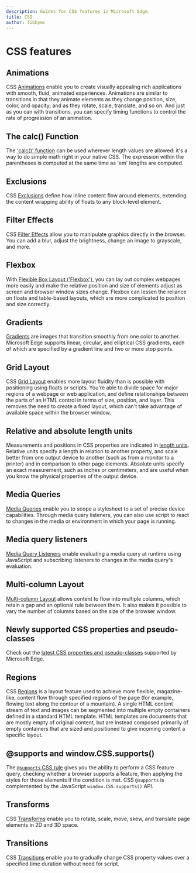 ```yaml
---
description: Guides for CSS features in Microsoft Edge.
title: CSS
author: libbymc
---
```


# CSS features

## Animations
CSS [Animations](./css/animations.md) enable you to create visually appealing rich applications with smooth, fluid, animated experiences. Animations are similar to  transitions  in that they animate elements as they change position, size, color, and opacity; and as they rotate, scale, translate, and so on. And just as you can with transitions, you can specify timing functions to control the rate of progression of an animation.

## The calc() Function
The ['calc()' function](./css/calc-function.md) can be used wherever length values are allowed: it's a way to do simple math right in your native CSS. The expression within the parentheses is computed at the same time as 'em' lengths are computed.

## Exclusions
CSS [Exclusions](./css/exclusions.md) define how inline content flow around elements, extending the content wrapping ability of floats to any block-level element.

## Filter Effects
CSS [Filter Effects](./css/filter-effects.md) allow you to manipulate graphics directly in the browser. You can add a blur, adjust the brightness, change an image to grayscale, and more.

## Flexbox
With [Flexible Box Layout ('Flexbox')](./css/flexbox.md), you can lay out complex webpages more easily and make the relative position and size of elements adjust as screen and browser window sizes change. Flexbox can lessen the reliance on floats and table-based layouts, which are more complicated to position and size correctly.

## Gradients
[Gradients](./css/gradients.md) are images that transition smoothly from one color to another. Microsoft Edge supports linear, circular, and elliptical CSS gradients, each of which are specified by a gradient line and two or more stop points.

## Grid Layout
CSS [Grid Layout](./css/grid-layout.md) enables more layout fluidity than is possible with positioning using floats or scripts. You're able to divide space for major regions of a webpage or web application, and define relationships between the parts of an HTML control in terms of size, position, and layer. This removes the need to create a fixed layout, which can't take advantage of available space within the browser window.

## Relative and absolute length units
Measurements and positions in CSS properties are indicated in [length units](./css/length-units-relative-and-absolute.md). Relative units specify a length in relation to another property, and scale better from one output device to another (such as from a monitor to a printer) and in comparison to other page elements. Absolute units specify an exact measurement, such as inches or centimeters, and are useful when you know the physical properties of the output device.

## Media Queries
[Media Queries](./css/media-queries.md) enable you to scope a stylesheet to a set of precise device capabilities. Through media query listeners, you can also use script to react to changes in the media or environment in which your page is running.

## Media query listeners
[Media Query Listeners](./css/media-query-listeners.md) enable evaluating a media query at runtime using JavaScript and subscribing listeners to changes in the media query's evaluation.

## Multi-column Layout
[Multi-column Layout](./css/multi-column-layout.md) allows content to flow into multiple columns, which retain a gap and an optional rule between them. It also makes it possible to vary the number of columns based on the size of the browser window.

## Newly supported CSS properties and pseudo-classes
Check out the [latest CSS properties and pseudo-classes](./css/newly-supported-properties-and-pseudo-classes.md) supported by Microsoft Edge.

## Regions
CSS [Regions](./css/regions.md) is a layout feature used to achieve more flexible, magazine-like, content flow through specified regions of the page (for example, flowing text along the contour of a mountain). A single HTML content stream of text and images can be segmented into multiple empty containers defined in a standard HTML template. HTML templates are documents that are mostly empty of original content, but are instead composed primarily of empty containers that are sized and positioned to give incoming content a specific layout.

## @supports and window.CSS.supports()
The [`@supports` CSS rule](./css/supports-at-rule.md) gives you the ability to perform a CSS feature query, checking whether a browser supports a feature, then applying the styles for those elements if the condition is met. CSS `@supports` is complemented by the JavaScript `window.CSS.supports()` API.  

## Transforms
CSS [Transforms](./css/transforms.md) enable you to rotate, scale, move, skew, and translate page elements in 2D and 3D space.

## Transitions
CSS [Transitions](./css/transitions.md) enable you to gradually change CSS property values over a specified time duration without need for script.
